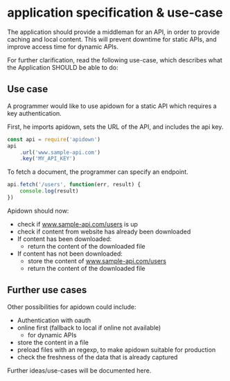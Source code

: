 # application specification & use-case

The application should provide a middleman for an API, in order to provide caching and local content. This will prevent downtime for static APIs, and improve access time for dynamic APIs.

For further clarification, read the following use-case, which describes what the Application SHOULD be able to do:

## Use case

A programmer would like to use apidown for a static API which requires a key authentication.

First, he imports apidown, sets the URL of the API, and includes the api key.
```javascript
const api = require('apidown')
api
    .url('www.sample-api.com')
    .key('MY_API_KEY')
```

To fetch a document, the programmer can specify an endpoint.
```javascript
api.fetch('/users', function(err, result) {
    console.log(result)
})
```
Apidown should now:
- check if www.sample-api.com/users is up
- check if content from website has already been downloaded
- If content has been downloaded:
    - return the content of the downloaded file
- If content has not been downloaded:
    - store the content of www.sample-api.com/users
    - return the content of the downloaded file

## Further use cases
Other possibilities for apidown could include:
- Authentication with oauth
- online first (fallback to local if online not available)
    - for dynamic APIs
- store the content in a file
- preload files with an regexp, to make apidown suitable for production
- check the freshness of the data that is already captured

Further ideas/use-cases will be documented here.
